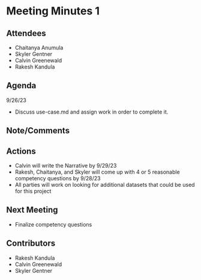 # Meeting Minutes 1

## Attendees
* Chaitanya Anumula  
* Skyler Gentner
* Calvin Greenewald
* Rakesh Kandula

## Agenda
9/26/23
* Discuss use-case.md and assign work in order to complete it.

## Note/Comments

## Actions 
* Calvin will write the Narrative by 9/29/23
* Rakesh, Chaitanya, and Skyler will come up with 4 or 5 reasonable competency questions by 9/28/23
* All parties will work on looking for additional datasets that could be used for this project

## Next Meeting
* Finalize competency questions

## Contributors
* Rakesh Kandula
* Calvin Greenewald
* Skyler Gentner
